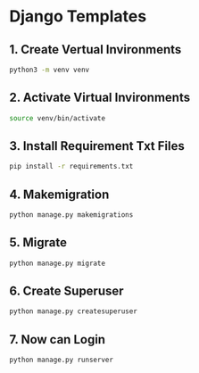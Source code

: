 # Django Templates

## 1. Create Vertual Invironments
```bash
python3 -m venv venv
```


## 2. Activate Virtual Invironments
```bash
source venv/bin/activate
```


## 3. Install Requirement Txt Files
```bash
pip install -r requirements.txt
```


## 4. Makemigration
```bash
python manage.py makemigrations
```



## 5. Migrate
```bash
python manage.py migrate
```



## 6. Create Superuser
```bash
python manage.py createsuperuser
```



## 7. Now can Login
```bash
python manage.py runserver
```
